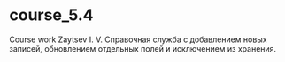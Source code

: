 # course_5.4
Course work Zaytsev I. V.
Справочная служба с добавлением новых записей, обновлением отдельных полей и исключением из хранения.
